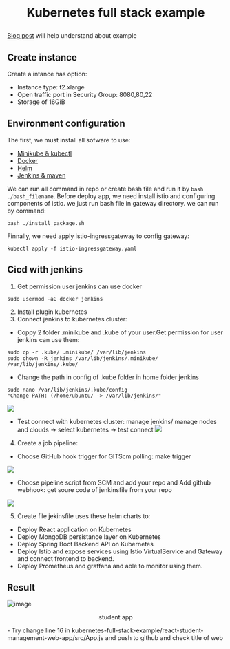 # <p align="center"> Kubernetes full stack example </p>

[Blog post](https://nirajsonawane.github.io/2020/04/25/Deploy-React-Spring-Boot-MongoDB-Fullstack-application-on-Kubernetes/) will help understand about example
## Create instance
Create a intance has option:
- Instance type: t2.xlarge
- Open traffic port in Security Group: 8080,80,22
- Storage of 16GiB
## Environment configuration
The first, we must install all sofware to use:
- [Minikube & kubectl](https://github.com/huyn29/install_repo/blob/master/minikube_kubectl.sh)
- [Docker](https://github.com/huyn29/install_repo/blob/master/docker.sh)
- [Helm](https://github.com/huyn29/install_repo/blob/master/helm.sh)
- [Jenkins & maven](https://github.com/huyn29/install_repo/blob/master/jenkins.sh)

We can run all command in repo or create bash file and run it by `bash ./bash_filename`.
Before deploy app, we need install istio and configuring components of istio. we just run bash file in gateway directory. we can run by command:
```
bash ./install_package.sh
```
Finnally, we need apply istio-ingressgateway to config gateway:
```
kubectl apply -f istio-ingressgateway.yaml
```
## Cicd with jenkins
1. Get permission user jenkins can use docker
```
sudo usermod -aG docker jenkins
```
2. Install plugin kubernetes
3. Connect jenkins to kubernetes cluster: 
- Coppy 2 folder .minikube and .kube of your user.Get permission for user jenkins can use them:
```
sudo cp -r .kube/ .minikube/ /var/lib/jenkins
sudo chown -R jenkins /var/lib/jenkins/.minikube/ /var/lib/jenkins/.kube/ 
```
- Change the path in config of .kube folder in home folder jenkins
```
sudo nano /var/lib/jenkins/.kube/config
"Change PATH: (/home/ubuntu/ -> /var/lib/jenkins/"
```
![](https://user-images.githubusercontent.com/99779691/181583264-142d68bd-644b-45ce-88f6-bdfe0c4b731f.png)

- Test connect with kubernetes cluster: manage jenkins/ manage nodes and clouds -> select kubernetes -> test connect
![](https://user-images.githubusercontent.com/99779691/181583847-db09c6b3-46ec-42d2-af95-e4fcc8415bdf.png)

4. Create a job pipeline:
- Choose GitHub hook trigger for GITScm polling: make trigger

![](https://user-images.githubusercontent.com/99779691/181580121-e1076bec-1e67-4345-8fab-abcef740ee31.png)

- Choose pipeline script from SCM and add your repo and Add github webhook: get soure code of jenkinsfile from your repo

![](https://user-images.githubusercontent.com/99779691/181579973-63a4b25e-698f-43a5-807d-98666c6170c8.png)

5. Create file jekinsfile uses these helm charts to: 
- Deploy React application on Kubernetes
- Deploy MongoDB persistance layer on Kubernetes
- Deploy Spring Boot Backend API on Kubernetes
- Deploy Istio and expose services using Istio VirtualService and Gateway and connect frontend to backend.
- Deploy Prometheus and graffana and able to monitor using them.
## Result
![image](https://user-images.githubusercontent.com/99779691/180826662-ece02a0d-87d4-4052-a260-2664d08cdb6e.png)
<p align="center">student app</p>
- Try change line 16 in kubernetes-full-stack-example/react-student-management-web-app/src/App.js and push to github and check title of web
